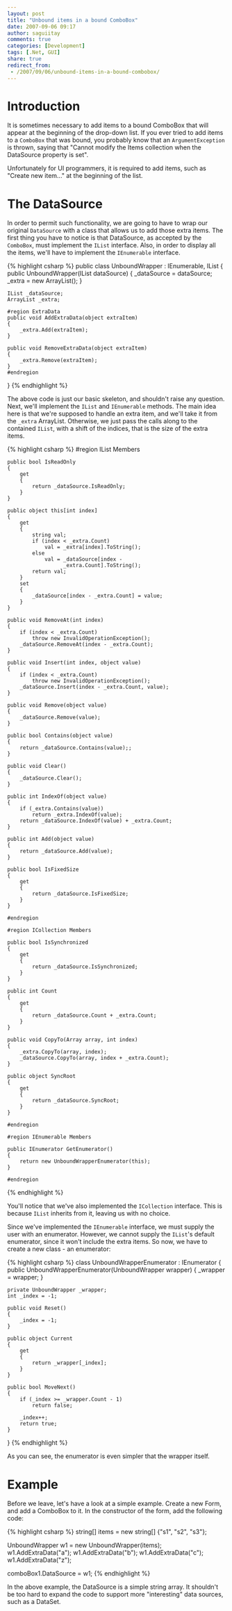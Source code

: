 ```yaml
---
layout: post
title: "Unbound items in a bound ComboBox"
date: 2007-09-06 09:17
author: saguiitay
comments: true
categories: [Development]
tags: [.Net, GUI]
share: true
redirect_from:
 - /2007/09/06/unbound-items-in-a-bound-combobox/
---
```


# Introduction

It is sometimes necessary to add items to a bound ComboBox that will appear at the beginning of the drop-down list. 
If you ever tried to add items to a `ComboBox` that was bound, you probably know that an `ArgumentException` is thrown, 
saying that "Cannot modify the Items collection when the DataSource property is set".

Unfortunately for UI programmers, it is required to add items, such as "Create new item..." at the beginning of the list.

# The DataSource

In order to permit such functionality, we are going to have to wrap our original `DataSource` with a class that allows us to add those extra items. 
The first thing you have to notice is that DataSource, as accepted by the `ComboBox`, must implement the `IList` interface.
Also, in order to display all the items, we'll have to implement the `IEnumerable` interface.

{% highlight csharp %}
public class UnboundWrapper : IEnumerable, IList
{
    public UnboundWrapper(IList dataSource)
    {
        _dataSource = dataSource;
        _extra = new ArrayList();
    }

    IList _dataSource; 
    ArrayList _extra;

    #region ExtraData
    public void AddExtraData(object extraItem)
    {
        _extra.Add(extraItem);
    }

    public void RemoveExtraData(object extraItem)
    {
        _extra.Remove(extraItem);
    }
    #endregion
}
{% endhighlight %}

The above code is just our basic skeleton, and shouldn't raise any question. 
Next, we'll implement the `IList` and `IEnumerable` methods. The main idea here is that we're supposed to handle an extra item, 
and we'll take it from the `_extra` ArrayList. Otherwise, we just pass the calls along to the contained `IList`, 
with a shift of the indices, that is the size of the extra items.

{% highlight csharp %}
    #region IList Members

    public bool IsReadOnly
    {
        get
        {
            return _dataSource.IsReadOnly;
        }
    }

    public object this[int index]
    {
        get
        {
            string val;
            if (index < _extra.Count)
                val = _extra[index].ToString();
            else
                val = _dataSource[index - 
                      _extra.Count].ToString();
            return val;
        }
        set
        {
            _dataSource[index - _extra.Count] = value;
        }
    }

    public void RemoveAt(int index)
    {
        if (index < _extra.Count)
            throw new InvalidOperationException();
        _dataSource.RemoveAt(index - _extra.Count);
    }

    public void Insert(int index, object value)
    {
        if (index < _extra.Count)
            throw new InvalidOperationException();
        _dataSource.Insert(index - _extra.Count, value);
    }

    public void Remove(object value)
    {
        _dataSource.Remove(value);
    }

    public bool Contains(object value)
    {
        return _dataSource.Contains(value);;
    }

    public void Clear()
    {
        _dataSource.Clear();
    }

    public int IndexOf(object value)
    {
        if (_extra.Contains(value))
            return _extra.IndexOf(value);
        return _dataSource.IndexOf(value) + _extra.Count;
    }

    public int Add(object value)
    {
        return _dataSource.Add(value);
    }

    public bool IsFixedSize
    {
        get
        {
            return _dataSource.IsFixedSize;
        }
    }

    #endregion

    #region ICollection Members

    public bool IsSynchronized
    {
        get
        {
            return _dataSource.IsSynchronized;
        }
    }

    public int Count
    {
        get
        {
            return _dataSource.Count + _extra.Count;
        }
    }

    public void CopyTo(Array array, int index)
    {
        _extra.CopyTo(array, index);
        _dataSource.CopyTo(array, index + _extra.Count);
    }

    public object SyncRoot
    {
        get
        {
            return _dataSource.SyncRoot;
        }
    }

    #endregion

    #region IEnumerable Members

    public IEnumerator GetEnumerator()
    {
        return new UnboundWrapperEnumerator(this);
    }

    #endregion
{% endhighlight %}

You'll notice that we've also implemented the `ICollection` interface. This is because `IList` inherits from it, leaving us with no choice.

Since we've implemented the `IEnumerable` interface, we must supply the user with an enumerator. 
However, we cannot supply the `IList`'s default enumerator, since it won't include the extra items. 
So now, we have to create a new class - an enumerator:

{% highlight csharp %}
class UnboundWrapperEnumerator : IEnumerator
{
    public UnboundWrapperEnumerator(UnboundWrapper wrapper)
    {
        _wrapper = wrapper;
    }

    private UnboundWrapper _wrapper;
    int _index = -1;
        
    public void Reset()
    {
        _index = -1;
    }

    public object Current
    {
        get
        {
            return _wrapper[_index];
        }
    }

    public bool MoveNext()
    {
        if (_index >= _wrapper.Count - 1)
            return false;

        _index++;
        return true;
    }
}
{% endhighlight %}

As you can see, the enumerator is even simpler that the wrapper itself.

# Example

Before we leave, let's have a look at a simple example. 
Create a new Form, and add a ComboBox to it. In the constructor of the form, add the following code:

{% highlight csharp %}
string[] items = new string[] {"s1", "s2", "s3"};

UnboundWrapper w1 = new UnboundWrapper(items);
w1.AddExtraData("a");
w1.AddExtraData("b");
w1.AddExtraData("c");
w1.AddExtraData("z");

comboBox1.DataSource = w1;
{% endhighlight %}

In the above example, the DataSource is a simple string array. 
It shouldn't be too hard to expand the code to support more "interesting" data sources, such as a DataSet.
